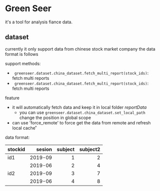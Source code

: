 # Green Seer

it's a tool for analysis fiance data.


## dataset

currently it only support data from chinese stock market company the data format is follows

support methods:

- ` greenseer.dataset.china_dataset.fetch_multi_report(stock_ids)`: fetch multi reports
- ` greenseer.dataset.china_dataset.fetch_multi_report(stock_ids)`: fetch multi reports

feature

- it will automatically fetch data and keep it in local folder *reportData*
    - you can use `greenseer.dataset.china_dataset.set_local_path` change the position in global scope
- can use 'force_remote' to force get the data from remote and refresh local cache˚

data format:

| stockid | sesion | subject |  subject2|
| :-----| ----:    | ----:   | ----:    |
| id1   | 2019-09  |   1     |   2      |
|       | 2019-06  | 2       |   4      |
| id2   | 2019-09  | 3       |   7      |
|       | 2019-06  | 4       |   8      | 